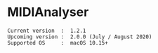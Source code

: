 # MIDIAnalyser
``` 
Current version  :  1.2.1
Upcoming version :  2.0.0 (July / August 2020)
Supported OS     :  macOS 10.15+
```
